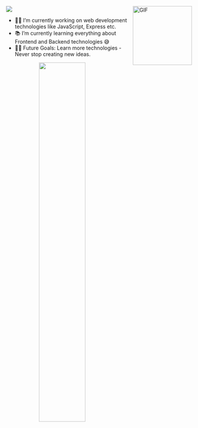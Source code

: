 <img align="right" alt="GIF" height="160px" src="https://media.giphy.com/media/du3J3cXyzhj75IOgvA/giphy.gif" />

<img src="https://readme-typing-svg.herokuapp.com?font=Architects+Daughter&color=22EBF7&size=25&center=false&lines=hey!+its+iyann;Backend+web+developer...;"/>
 

- 👨‍💻 I’m currently working on web development technologies like JavaScript, Express etc.
- 📚 I’m currently learning everything about Frontend and Backend technologies 😅
- 💪🏼 Future Goals: Learn more technologies - Never stop creating new ideas.
<img src="https://user-images.githubusercontent.com/89788120/167628634-549d2bdd-609e-4275-85af-1e1974da64ca.gif" width="50%" align="right" />
